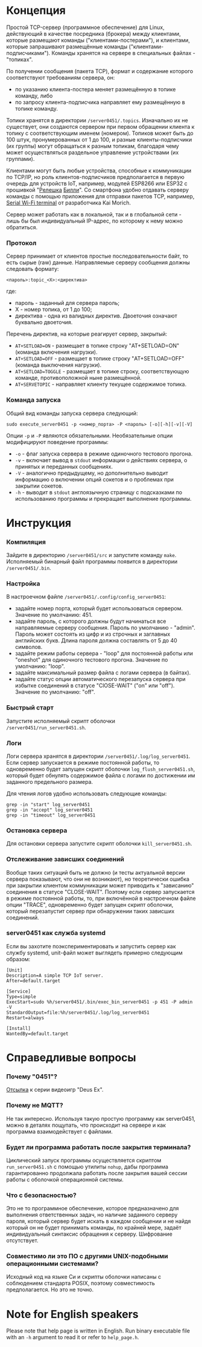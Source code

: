 # Концепция
Простой TCP-сервер (программное обеспечение) для Linux, действующий в качестве посредника (брокера) между клиентами,
которые размещают команды ("клиентами-постерами"), и клиентами, которые запрашивают размещённые команды
("клиентами-подписчиками"). Команды хранятся на сервере в специальных файлах - "топиках".

По получении сообщения (пакета TCP), формат и содержание которого соответствуют требованиям сервера, он:
- по указанию клиента-постера меняет размещённую в топике команду, либо
- по запросу клиента-подписчика направляет ему размещённую в топике команду.

Топики хранятся в директории `/server0451/.topics`. Изначально их не существует, они создаются сервером при первом
обращении клиента к топику с соответствующим именем (номером). Топиков может быть до 100 штук, пронумерованных
от 1 до 100, и разные клиенты-подписчики (их группы) могут обращаться к разным топикам, благодаря чему может
осуществляться раздельное управление устройствами (их группами).

Клиентами могут быть любые устройства, способные к коммуникации по TCP/IP, но роль клиентов-подписчиков предполагается
в первую очередь для устройств IoT, например, модулей ESP8266 или ESP32 с прошивкой 
"[Релешка](https://github.com/ErlingSigurdson/Billy_the_Relay)
[Билли](https://gitflic.ru/project/efimov-d-v/billy_the_relay)". Со смартфона удобно отдавать серверу команды с помощью
приложения для отправки пакетов TCP, например, [Serial Wi-Fi terminal](https://www.kai-morich.de/android)
от разработчика Kai Morich.

Сервер может работать как в локальной, так и в глобальной сети - лишь бы был индивидуальный IP-адрес, по которому
к нему можно обратиться.

### Протокол
Сервер принимает от клиентов простые последовательности байт, то есть сырые (raw) данные.
Направляемые серверу сообщения должны следовать формату:

```
<пароль>:topic_<X>:<директива>
```
где:
- пароль - заданный для сервера пароль;
- X - номер топика, от 1 до 100;
- директива - одна из валидных директив.
Двоеточия означают буквально двоеточия.

Перечень директив, на которые реагирует сервер, закрытый:
- `AT+SETLOAD=ON` - размещает в топике строку "AT+SETLOAD=ON" (команда включения нагрузки).
- `AT+SETLOAD=OFF` - размещает в топике строку "AT+SETLOAD=OFF" (команда выключения нагрузки).
- `AT+SETLOAD=TOGGLE` - размещает в топике строку, соответствующую команде, противоположной ныне размещённой.
- `AT+SERVETOPIC` - направляет клиенту текущее содержимое топика.

### Команда запуска
Общий вид команды запуска сервера следующий:
```
sudo execute_server0451 -p <номер_порта> -P <пароль> [-o][-h][-v][-V]
```
Опции `-p` и `-P` являются обязательными. Необязательные опции модифицируют поведение программы:
- `-o` - флаг запуска сервера в режиме одиночного тестового прогона.
- `-v` - включает вывод в `stdout` информации о действиях сервера, о принятых и переданных сообщениях.
- `-V` - аналогично предыдущему, но дополнительно выводит информацию о включении опций сокетов и о проблемах
при закрытии сокетов.
- `-h` - выводит в `stdout` англоязычную страницу с подсказками по использованию программы и прекращает
выполнение программы.


# Инструкция
### Компиляция
Зайдите в директорию `/server0451/src` и запустите команду `make`. Исполняемый бинарный файл программы появится
в директории `/server0451/.bin`.

### Настройка
В настроечном файле `/server0451/.config/config_server0451`:
- задайте номер порта, который будет использоваться сервером. Значение по умолчанию: 451.
- задайте пароль, с которого должны будут начинаться все направляемые серверу сообщения. Пароль по умолчанию - "admin".
Пароль может состоять из цифр и из строчных и заглавных английских букв. Длина пароля должна составлять от 5 до 40
символов.
- задайте режим работы сервера - "loop" для постоянной работы или "oneshot" для одиночного тестового прогона.
Значение по умолчанию: "loop".
- задайте максимальный размер файла с логами сервера (в байтах).
- задайте статус опции автоматического перезапуска сервера при избытке соединений в статусе "ClOSE-WAIT"
("on" или "off"). Значение по умолчанию: "off".

### Быстрый старт
Запустите исполняемый скрипт оболочки `/server0451/run_server0451.sh`.

### Логи
Логи сервера хранятся в директории `/server0451/.log/log_server0451`. Если сервер запускается в режиме постоянной
работы, то одновременно будет запущен скрипт оболочки `log_flush_server0451.sh`, который будет обнулять содержимое
файла с логами по достижении им заданного предельного размера.

Для чтения логов удобно использовать следующие команды:
```
grep -in "start" log_server0451
grep -in "accept" log_server0451
grep -in "timeout" log_server0451
```

### Остановка сервера
Для остановки сервера запустите скрипт оболочки `kill_server0451.sh`.

### Отслеживание зависших соединений
Вообще таких ситуаций быть не должно (и тесты актуальной версии сервера показывают, что они не возникают),
но теоретически ошибка при закрытии клиентом коммуникации может приводить к "зависанию" соединения в статусе
"CLOSE-WAIT". Поэтому если сервер запускается в режиме постоянной работы, то, при включённой в настроечном файле
опции "TRACE", одновременно будет запущен скрипт оболочки, который перезапустит сервер при обнаружении таких
зависших соединений.

### server0451 как служба systemd
Если вы захотите поэкспериментировать и запустить сервер как службу systemd, unit-файл может выглядеть примерно
следующим образом:
```
[Unit]
Description=A simple TCP IoT server.
After=default.target

[Service]
Type=simple
ExecStart=sudo %h/server0451/.bin/exec_bin_server0451 -p 451 -P admin -V
StandardOutput=file:%h/server0451/.log/log_server0451
Restart=always

[Install]
WantedBy=default.target
```

# Справедливые вопросы
### Почему "0451"?
[Отсылка](https://deusex.fandom.com/wiki/0451) к серии видеоигр "Deus Ex".

### Почему не MQTT?
Не так интересно. Используя такую простую программу как server0451, можно в деталях пощупать, что происходит
на сервере и как программа взаимодействует с файлами.

### Будет ли программа работать после закрытия терминала?
Циклический запуск программы осуществляется скриптом `run_server0451.sh` с помощью утилиты `nohup`, дабы программа
гарантированно продолжала работать после закрытия вашей сессии работы с оболочкой операционной системы.

### Что с безопасностью?
Это не то программное обеспечение, которое предназначено для выполнения ответственных задач, но наличие заданного
серверу пароля, который сервер будет искать в каждом сообщении и не найдя который он не будет принимать команды,
по крайней мере, задаёт индивидуальный синтаксис обращения к серверу. Шифрование отсутствует.

### Совместимо ли это ПО с другими UNIX-подобными операционными системами?
Исходный код на языке Си и скрипты оболочки написаны с соблюдением стандарта POSIX, поэтому совместимость
предполагается. Но это не точно. 


# Note for English speakers
Please note that help page is written in English. Run binary executable file with an `-h` argument to read it
or refer to `help_page.h`.
